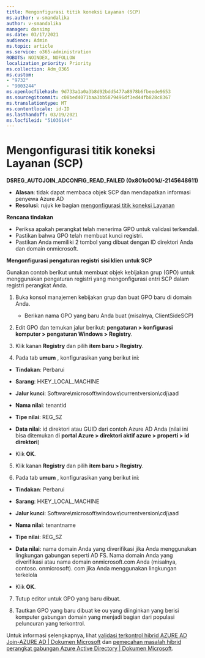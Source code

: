 ```yaml
---
title: Mengonfigurasi titik koneksi Layanan (SCP)
ms.author: v-smandalika
author: v-smandalika
manager: dansimp
ms.date: 03/17/2021
audience: Admin
ms.topic: article
ms.service: o365-administration
ROBOTS: NOINDEX, NOFOLLOW
localization_priority: Priority
ms.collection: Adm_O365
ms.custom:
- "9732"
- "9003244"
ms.openlocfilehash: 9d733a1a0a3b8d92bdd5477a8978b6fbeede9653
ms.sourcegitcommit: c08bed4071baa3bb5879496df3ed44fb828c8367
ms.translationtype: MT
ms.contentlocale: id-ID
ms.lasthandoff: 03/19/2021
ms.locfileid: "51036144"
---
```

# <a name="configure-service-connection-point-scp"></a>Mengonfigurasi titik koneksi Layanan (SCP)

**DSREG_AUTOJOIN_ADCONFIG_READ_FAILED (0x801c001d/-2145648611)**

- **Alasan**: tidak dapat membaca objek SCP dan mendapatkan informasi penyewa Azure AD
- **Resolusi**: rujuk ke bagian [mengonfigurasi titik koneksi Layanan](https://docs.microsoft.com/azure/active-directory/devices/hybrid-azuread-join-federated-domains#configure-hybrid-azure-ad-join)


**Rencana tindakan**

- Periksa apakah perangkat telah menerima GPO untuk validasi terkendali.
- Pastikan bahwa GPO telah membuat kunci registri.
- Pastikan Anda memiliki 2 tombol yang dibuat dengan ID direktori Anda dan domain onmicrosoft.

**Mengonfigurasi pengaturan registri sisi klien untuk SCP**

Gunakan contoh berikut untuk membuat objek kebijakan grup (GPO) untuk menggunakan pengaturan registri yang mengonfigurasi entri SCP dalam registri perangkat Anda.

1. Buka konsol manajemen kebijakan grup dan buat GPO baru di domain Anda.
     - Berikan nama GPO yang baru Anda buat (misalnya, ClientSideSCP)

2. Edit GPO dan temukan jalur berikut: **pengaturan > konfigurasi komputer > pengaturan Windows > Registry**.

3. Klik kanan **Registry** dan pilih **item baru > Registry**.

4. Pada tab **umum** , konfigurasikan yang berikut ini:
  
- **Tindakan**: Perbarui
    
- **Sarang**: HKEY_LOCAL_MACHINE
    
- **Jalur kunci**: Software\microsoft\windows\currentversion\cdj\aad
    
- **Nama nilai**: tenantid
    
- **Tipe nilai**: REG_SZ
    
- **Data nilai**: id direktori atau GUID dari contoh Azure AD Anda (nilai ini bisa ditemukan di **portal Azure > direktori aktif azure > properti > id direktori**)
 
- Klik **OK**.
 
5. Klik kanan **Registry** dan pilih **item baru > Registry**.

6. Pada tab **umum** , konfigurasikan yang berikut ini:
  
- **Tindakan**: Perbarui
    
- **Sarang**: HKEY_LOCAL_MACHINE
    
- **Jalur kunci**: Software\microsoft\windows\currentversion\cdj\aad
    
- **Nama nilai**: tenantname
    
- **Tipe nilai**: REG_SZ
    
- **Data nilai**: nama domain Anda yang diverifikasi jika Anda menggunakan lingkungan gabungan seperti AD FS. Nama domain Anda yang diverifikasi atau nama domain onmicrosoft.com Anda (misalnya, contoso. onmicrosoft). com jika Anda menggunakan lingkungan terkelola

- Klik **OK**.

7. Tutup editor untuk GPO yang baru dibuat.

8. Tautkan GPO yang baru dibuat ke ou yang diinginkan yang berisi komputer gabungan domain yang menjadi bagian dari populasi peluncuran yang terkontrol.

Untuk informasi selengkapnya, lihat [validasi terkontrol hibrid AZURE AD Join-AZURE AD | Dokumen Microsoft](https://docs.microsoft.com/azure/active-directory/devices/hybrid-azuread-join-control) dan  [pemecahan masalah hibrid perangkat gabungan Azure Active Directory | Dokumen Microsoft](https://docs.microsoft.com/azure/active-directory/devices/troubleshoot-hybrid-join-windows-current).









